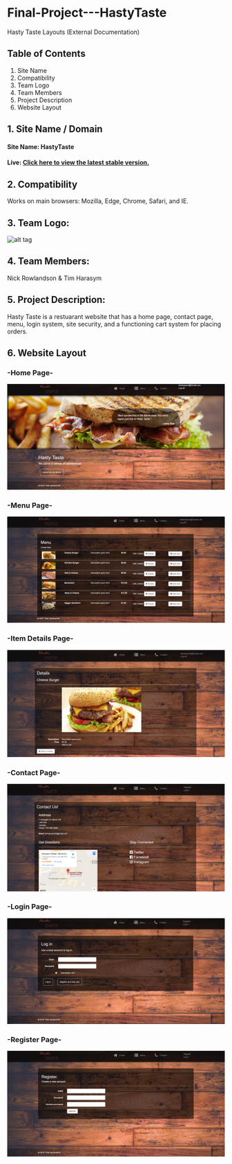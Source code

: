 # Final-Project---HastyTaste
Hasty Taste Layouts (External Documentation)

## Table of Contents
  1. Site Name
  2. Compatibility
  3. Team Logo
  4. Team Members
  5. Project Description
  6. Website Layout


## 1. Site Name / Domain
#### Site Name: HastyTaste
#### Live:  [Click here to view the latest stable version.](https://github.com/NickRowlandson/COMP2007-FinalProject-HastyTaste)

## 2. Compatibility
Works on main browsers: Mozilla, Edge, Chrome, Safari, and IE.

## 3. Team Logo:
![alt tag](https://github.com/NickRowlandson/COMP2007-FinalProject-HastyTaste/COMP2007-FinalProject-HastyTaste/Assets/images/logo.png)

## 4. Team Members:
Nick Rowlandson & Tim Harasym

## 5. Project Description:
Hasty Taste is a restuarant website that has a home page, contact page, menu, login system, site security, and a functioning cart system for placing orders.

## 6. Website Layout
### -Home Page-
![alt tag](https://github.com/NickRowlandson/COMP2007-FinalProject-HastyTaste/blob/master/COMP2007-FinalProject-HastyTaste/Document_Images/home.png)

### -Menu Page-
![alt tag](https://github.com/NickRowlandson/COMP2007-FinalProject-HastyTaste/blob/master/COMP2007-FinalProject-HastyTaste/Document_Images/menu.png)

### -Item Details Page-
![alt tag](https://github.com/NickRowlandson/COMP2007-FinalProject-HastyTaste/blob/master/COMP2007-FinalProject-HastyTaste/Document_Images/details.png)

### -Contact Page-
![alt tag](https://github.com/NickRowlandson/COMP2007-FinalProject-HastyTaste/blob/master/COMP2007-FinalProject-HastyTaste/Document_Images/contact.png)

### -Login Page-
![alt tag](https://github.com/NickRowlandson/COMP2007-FinalProject-HastyTaste/blob/master/COMP2007-FinalProject-HastyTaste/Document_Images/login.png)

### -Register Page-
![alt tag](https://github.com/NickRowlandson/COMP2007-FinalProject-HastyTaste/blob/master/COMP2007-FinalProject-HastyTaste/Document_Images/register.png)

